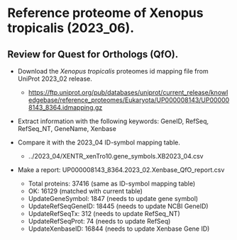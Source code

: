 # Reference proteome of Xenopus tropicalis (2023_06).

## Review for Quest for Orthologs (QfO). 

* Download the _Xenopus tropicalis_ proteomes id mapping file from UniProt 2023_02 release.
  * https://ftp.uniprot.org/pub/databases/uniprot/current_release/knowledgebase/reference_proteomes/Eukaryota/UP000008143/UP000008143_8364.idmapping.gz
* Extract information with the following keywords: GeneID, RefSeq, RefSeq_NT, GeneName, Xenbase
* Compare it with the 2023_04 ID-symbol mapping table. 
  * ../2023_04/XENTR_xenTro10.gene_symbols.XB2023_04.csv

* Make a report: UP000008143_8364.2023_02.Xenbase_QfO_report.csv
  * Total proteins: 37416 (same as ID-symbol mapping table)
  * OK: 16129 (matched with current table)
  * UpdateGeneSymbol: 1847 (needs to update gene symbol)
  * UpdateRefSeqGeneID: 18445 (needs to update NCBI GeneID)
  * UpdateRefSeqTx: 312 (needs to update RefSeq_NT)
  * UpdateRefSeqProt: 74 (needs to update RefSeq)
  * UpdateXenbaseID: 16844 (needs to update Xenbase Gene ID)
